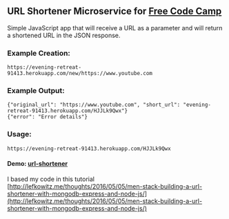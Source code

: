 ## URL Shortener Microservice for [Free Code Camp](https://www.freecodecamp.com/challenges/url-shortener-microservice)

Simple JavaScript app that will receive a URL as a parameter and will return a shortened URL in the JSON response.

### Example Creation:

`https://evening-retreat-91413.herokuapp.com/new/https://www.youtube.com`

### Example Output:

`{"original_url": "https://www.youtube.com", "short_url": "evening-retreat-91413.herokuapp.com/HJJLk9Qwx"}`  
`{"error": "Error details"}`

### Usage:

`https://evening-retreat-91413.herokuapp.com/HJJLk9Qwx`

#### Demo: [url-shortener](https://evening-retreat-91413.herokuapp.com/)

I based my code in this tutorial
[http://lefkowitz.me/thoughts/2016/05/05/men-stack-building-a-url-shortener-with-mongodb-express-and-node-js/](http://lefkowitz.me/thoughts/2016/05/05/men-stack-building-a-url-shortener-with-mongodb-express-and-node-js/)